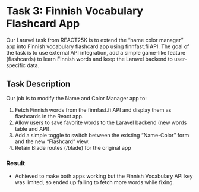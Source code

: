 # Task 3: Finnish Vocabulary Flashcard App

Our Laravel task from REACT25K is to extend the “name color manager” app into Finnish vocabulary flashcard app using finnfast.fi API. The goal of the task is to use external API integration, add a simple game-like feature (flashcards) to learn Finnish words and keep the Laravel backend to user-specific data.

## Task Description

Our job is to modify the Name and Color Manager app to:

1. Fetch Finnish words from the finnfast.fi API and display them as flashcards in the React app.
2. Allow users to save favorite words to the Laravel backend (new words table and API).
3. Add a simple toggle to switch between the existing “Name-Color” form and the new “Flashcard” view.
4. Retain Blade routes (/blade) for the original app

### Result

-   Achieved to make both apps working but the Finnish Vocabulary API key was limited, so ended up failing to fetch more words while fixing.
